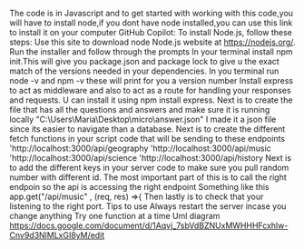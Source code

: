 The code is in Javascript and to get started with working with this code,you will have to install node,if you dont have node installed,you can use this link 
to install it on your computer GitHub Copilot: To install Node.js, follow these steps:
Use this site to download node Node.js website at https://nodejs.org/.
Run the installer and follow through the prompts
In your terminal install npm init.This will give you package.json and package lock to give u the exact match of the versions needed in your dependencies.
In you terminal run node -v and npm -v these will print for you a version number
Install express to act as middleware and also to act as a route for handling your responses and requests.
U can install it using npm install express.
Next is to create the file that has all the questions and answers and make sure it is running locally "C:\Users\Maria\Desktop\micro\answer.json"
I made it a json file since its easier to navigate than a database.
Next is to create the different fetch functions in your script code that will be sending to these endpoints 
'http://localhost:3000/api/geography
'http://localhost:3000/api/music
'http://localhost:3000/api/science
'http://localhost:3000/api/history
Next is to add the different keys in your server code to make sure you pull random number with different id.
The most important part of this is to call the right endpoin so the api is accessing the right endpoint
Something like this 
app.get("/api/music" , (req, res) =>{
Then lastly is to check that your listening to the right port.
Tips to use
Always restart the server incase you change anything
Try one function at a time
Uml diagram
https://docs.google.com/document/d/1Aqvj_7sbVdBZNUxMWHHHFcxhlw-Cnv9d3NlMLxGI8yM/edit
